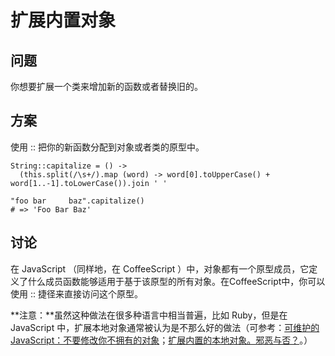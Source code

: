 # 扩展内置对象

## 问题

你想要扩展一个类来增加新的函数或者替换旧的。

## 方案

使用 :: 把你的新函数分配到对象或者类的原型中。

```
String::capitalize = () ->
  (this.split(/\s+/).map (word) -> word[0].toUpperCase() + word[1..-1].toLowerCase()).join ' '

"foo bar     baz".capitalize()
# => 'Foo Bar Baz'
```

## 讨论

在 JavaScript （同样地，在 CoffeeScript ）中，对象都有一个原型成员，它定义了什么成员函数能够适用于基于该原型的所有对象。在CoffeeScript中，你可以使用 :: 捷径来直接访问这个原型。

**注意：**虽然这种做法在很多种语言中相当普遍，比如 Ruby，但是在 JavaScript 中，扩展本地对象通常被认为是不那么好的做法（可参考：[可维护的 JavaScript：不要修改你不拥有的对象](http://www.nczonline.net/blog/2010/03/02/maintainable-javascript-dont-modify-objects-you-down-own/)；[扩展内置的本地对象。邪恶与否？](http://perfectionkills.com/extending-native-builtins/)。）


